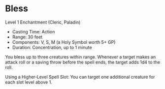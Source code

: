 # Bless
Level 1 Enchantment (Cleric, Paladin)

- Casting Time: Action
- Range: 30 feet
- Components: V, S, M (a Holy Symbol worth 5+ GP)
- Duration: Concentration, up to 1 minute

You bless up to three creatures within range. Whenever a target makes an attack roll or a saving throw before the spell ends, the target adds 1d4 to the roll.

Using a Higher‑Level Spell Slot: You can target one additional creature for each slot level above 1.
